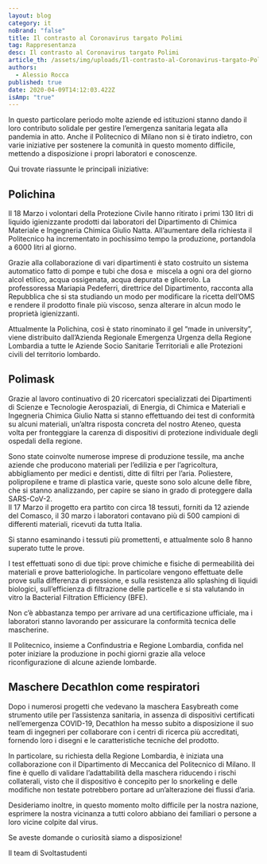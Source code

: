 ```yaml
---
layout: blog
category: it
noBrand: "false"
title: Il contrasto al Coronavirus targato Polimi
tag: Rappresentanza
desc: Il contrasto al Coronavirus targato Polimi
article_th: /assets/img/uploads/Il-contrasto-al-Coronavirus-targato-Polimi.png
authors:
  - Alessio Rocca
published: true
date: 2020-04-09T14:12:03.422Z
isAmp: "true"
---
```

In questo particolare periodo molte aziende ed istituzioni stanno dando il loro contributo solidale per gestire l’emergenza sanitaria legata alla pandemia in atto. Anche il Politecnico di Milano non si è tirato indietro, con varie iniziative per sostenere la comunità in questo momento difficile, mettendo a disposizione i propri laboratori e conoscenze.

Qui trovate riassunte le principali iniziative:

## Polichina

Il 18 Marzo i volontari della Protezione Civile hanno ritirato i primi 130 litri di liquido igienizzante prodotti dai laboratori del Dipartimento di Chimica Materiale e Ingegneria Chimica Giulio Natta. All’aumentare della richiesta il Politecnico ha incrementato in pochissimo tempo la produzione, portandola a 6000 litri al giorno.

Grazie alla collaborazione di vari dipartimenti è stato costruito un sistema automatico fatto di pompe e tubi che dosa e  miscela a ogni ora del giorno alcol etilico, acqua ossigenata, acqua depurata e glicerolo. La professoressa Mariapia Pedeferri, direttrice del Dipartimento, racconta alla Repubblica che si sta studiando un modo per modificare la ricetta dell’OMS e rendere il prodotto finale più viscoso, senza alterare in alcun modo le proprietà igienizzanti.

Attualmente la Polichina, così è stato rinominato il gel “made in university”, viene distribuito dall’Azienda Regionale Emergenza Urgenza della Regione Lombardia a tutte le Aziende Socio Sanitarie Territoriali e alle Protezioni civili del territorio lombardo.

## Polimask

Grazie al lavoro continuativo di 20 ricercatori specializzati dei Dipartimenti di Scienze e Tecnologie Aerospaziali, di Energia, di Chimica e Materiali e Ingegneria Chimica Giulio Natta si stanno effettuando dei test di conformità su alcuni materiali, un’altra risposta concreta del nostro Ateneo, questa volta per fronteggiare la carenza di dispositivi di protezione individuale degli ospedali della regione.

Sono state coinvolte numerose imprese di produzione tessile, ma anche aziende che producono materiali per l’edilizia e per l’agricoltura, abbigliamento per medici e dentisti, ditte di filtri per l’aria. Poliestere, polipropilene e trame di plastica varie, queste sono solo alcune delle fibre, che si stanno analizzando, per capire se siano in grado di proteggere dalla SARS-CoV-2.\
Il 17 Marzo il progetto era partito con circa 18 tessuti, forniti da 12 aziende del Comasco, il 30 marzo i laboratori contavano più di 500 campioni di differenti materiali, ricevuti da tutta Italia.

Si stanno esaminando i tessuti più promettenti, e attualmente solo 8 hanno superato tutte le prove.

I test effettuati sono di due tipi: prove chimiche e fisiche di permeabilità dei materiali e prove batteriologiche. In particolare vengono effettuate delle prove sulla differenza di pressione, e sulla resistenza allo splashing di liquidi biologici, sull’efficienza di filtrazione delle particelle e si sta valutando in vitro la Bacterial Filtration Efficiency (BFE).

Non c’è abbastanza tempo per arrivare ad una certificazione ufficiale, ma i laboratori stanno lavorando per assicurare la conformità tecnica delle mascherine.

Il Politecnico, insieme a Confindustria e Regione Lombardia, confida nel poter iniziare la produzione in pochi giorni grazie alla veloce riconfigurazione di alcune aziende lombarde.

## Maschere Decathlon come respiratori

Dopo i numerosi progetti che vedevano la maschera Easybreath come strumento utile per l’assistenza sanitaria, in assenza di dispositivi certificati nell’emergenza COVID-19, Decathlon ha messo subito a disposizione il suo team di ingegneri per collaborare con i centri di ricerca più accreditati, fornendo loro i disegni e le caratteristiche tecniche del prodotto.

In particolare, su richiesta della Regione Lombardia, è iniziata una collaborazione con il Dipartimento di Meccanica del Politecnico di Milano. Il fine è quello di validare l’adattabilità della maschera riducendo i rischi collaterali, visto che il dispositivo è concepito per lo snorkeling e delle modifiche non testate potrebbero portare ad un’alterazione dei flussi d’aria.

Desideriamo inoltre, in questo momento molto difficile per la nostra nazione, esprimere la nostra vicinanza a tutti coloro abbiano dei familiari o persone a loro vicine colpite dal virus.

Se aveste domande o curiosità siamo a disposizione!

Il team di Svoltastudenti